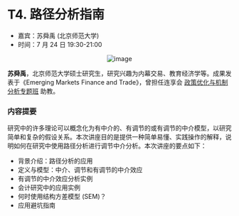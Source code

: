# T4. 路径分析指南

- 嘉宾：苏舜禹 (北京师范大学) 
- 时间：7 月 24 日 19:30-21:00

<p align="center">
  <img 
    src="https://raw.githubusercontent.com/su1277159280/picgo/pic/ed63acd3779f1da2f068f12239ba06d.jpg" 
    alt="image" 
    style="max-width: 155px;  width: auto; height: auto;"
  />
</p>

**苏舜禹**，北京师范大学硕士研究生，研究兴趣为内幕交易、教育经济学等。成果发表于《Emerging Markets Finance and Trade》，曾担任连享会 [政策优化与机制分析专题班](https://www.lianxh.cn/details/1395.html) 助教。

### 内容提要

研究中的许多理论可以概念化为有中介的、有调节的或有调节的中介模型，以研究简单和复杂的假设关系。本次讲座目的是提供一种简单易懂、实践操作的解释，说明如何在研究中使用路径分析进行调节中介分析。本次讲座的要点如下：

- 背景介绍：路径分析的应用
- 定义与模型：中介、调节和有调节的中介效应
- 有调节的中介效应分析实例
- 会计研究中的应用实例
- 何时使用结构方差模型 (SEM)？
- 应用避坑指南

